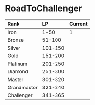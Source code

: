 # RoadToChallenger
| Rank        | LP      | Current |
| :---        | :---    | :---    |
| Iron        | 1-50    | 1       |
| Bronze      | 51-100  |         |
| Silver      | 101-150 |         |
| Gold        | 151-200 |         |
| Platinum    | 201-250 |         |
| Diamond     | 251-300 |         |
| Master      | 301-320 |         |
| Grandmaster | 321-340 |         |
| Challenger  | 341-365 |         |
